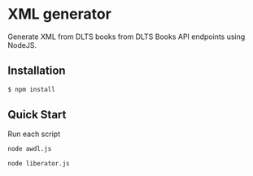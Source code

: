 XML generator
==========

Generate XML from DLTS books from DLTS Books API endpoints using NodeJS.

## Installation

```bash
$ npm install
```

## Quick Start

  Run each script

```bash
node awdl.js
```

```bash
node liberator.js
```
